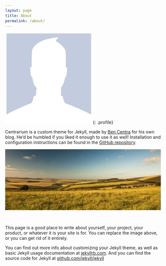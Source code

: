```yaml
---
layout: page
title: About
permalink: /about/
---
```


![](/assets/profile-placeholder.gif "Profile Picture"){: .profile}

Centrarium is a custom theme for Jekyll, made by [Ben Centra](http://bencentra.com) for his own blog. He’d be humbled if you liked it enough to use it as well! Installation and configuration instructions can be found in the [GitHub repository](https://github.com/bencentra/centrarium).

![test](/uploads/wide-field.jpg)

&nbsp;

This page is a good place to write about yourself, your project, your product, or whatever it is your site is for. You can replace the image above, or you can get rid of it entirely.

You can find out more info about customizing your Jekyll theme, as well as basic Jekyll usage documentation at [jekyllrb.com](http://jekyllrb.com/). And you can find the source code for Jekyll at [github.com/jekyll/jekyll](https://github.com/jekyll/jekyll)
